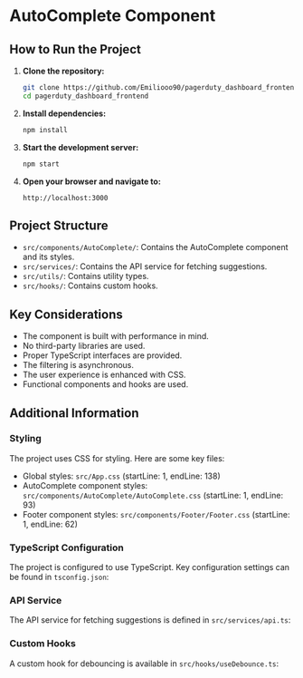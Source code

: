 # AutoComplete Component

## How to Run the Project

1. **Clone the repository:**
   ```sh
   git clone https://github.com/Emiliooo90/pagerduty_dashboard_frontend
   cd pagerduty_dashboard_frontend
   ```

2. **Install dependencies:**
   ```sh
   npm install
   ```

3. **Start the development server:**
   ```sh
   npm start
   ```

4. **Open your browser and navigate to:**
   ```
   http://localhost:3000
   ```

## Project Structure

- `src/components/AutoComplete/`: Contains the AutoComplete component and its styles.
- `src/services/`: Contains the API service for fetching suggestions.
- `src/utils/`: Contains utility types.
- `src/hooks/`: Contains custom hooks.

## Key Considerations

- The component is built with performance in mind.
- No third-party libraries are used.
- Proper TypeScript interfaces are provided.
- The filtering is asynchronous.
- The user experience is enhanced with CSS.
- Functional components and hooks are used.

## Additional Information

### Styling

The project uses CSS for styling. Here are some key files:
- Global styles: `src/App.css` (startLine: 1, endLine: 138)
- AutoComplete component styles: `src/components/AutoComplete/AutoComplete.css` (startLine: 1, endLine: 93)
- Footer component styles: `src/components/Footer/Footer.css` (startLine: 1, endLine: 62)

### TypeScript Configuration

The project is configured to use TypeScript. Key configuration settings can be found in `tsconfig.json`:

### API Service

The API service for fetching suggestions is defined in `src/services/api.ts`:

### Custom Hooks

A custom hook for debouncing is available in `src/hooks/useDebounce.ts`: